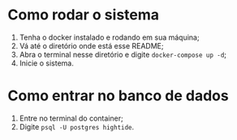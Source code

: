 # Como rodar o sistema

1. Tenha o docker instalado e rodando em sua máquina;
2. Vá até o diretório onde está esse README;
3. Abra o terminal nesse diretório e digite `docker-compose up -d`;
4. Inicie o sistema.

# Como entrar no banco de dados

1. Entre no terminal do container;
2. Digite `psql -U postgres hightide`.